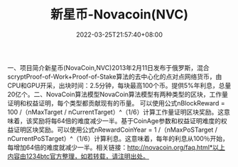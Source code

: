 ﻿---
weight: 
title: "新星币-Novacoin(NVC)"
description: "新星币(NovaCoin,NVC)2013年2月11日发布于俄罗斯，混合scryptProof-of-Work+Proof-of-Stake算法的去中心化的点对点网络货币，由CPU和GPU开采，出块时间：2.5分钟，每块最高100个币"
date: 2022-03-25T21:57:40+08:00
lastmod: 2022-03-25T16:45:40+08:00
draft: false
authors: ["Metabd"]
featuredImage: "xinxingbi-novacoinnvc.webp"
link: ""
tags: ["数字代币","新星币-Novacoin(NVC)"]
categories: ["navigation"]
navigation: ["数字代币"]
lightgallery: true
toc: true
pinned: false
recommend: false
recommend1: false
---
一、项目简介新星币(NovaCoin,NVC)2013年2月11日发布于俄罗斯，混合scryptProof-of-Work+Proof-of-Stake算法的去中心化的点对点网络货币，由CPU和GPU开采，出块时间：2.5分钟，每块最高100个币。提供5%年利息，总量20亿个。二、NovaCoin算法模型NovaCoin算法模型有两种类型的区块，工作量证明和权益证明，每个类型都贡献现有的币量。
可以使用公式nBlockReward = 100 /（nMaxTarget / nCurrentTarget）^（1/6）计算工作量证明区块奖励。这意味着，该奖励将每64倍的难度减少一半。基于CoinAge参数和权益证明难度的权益证明区块奖励。可以使用公式nRewardCoinYear = 1 /（nMaxPoSTarget / nCurrentPoSTarget）^（1/6）计算利息。这意味着，每年的利息从100％开始，每增加64倍的难度就减少一半。相关链接：http://novacoin.org/faq.html*以上内容由1234btc官方整理，如若转载，请注明出处。

